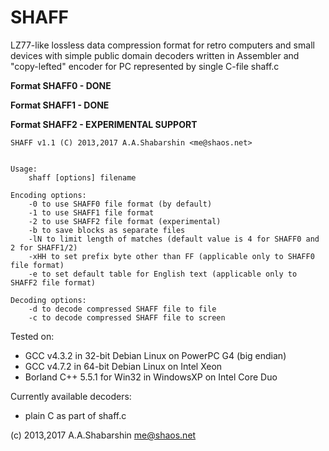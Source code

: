 # SHAFF

LZ77-like lossless data compression format for retro computers and small devices
with simple public domain decoders written in Assembler and 
"copy-lefted" encoder for PC represented by single C-file shaff.c

**Format SHAFF0 - DONE**

**Format SHAFF1 - DONE**

**Format SHAFF2 - EXPERIMENTAL SUPPORT**

~~~~
SHAFF v1.1 (C) 2013,2017 A.A.Shabarshin <me@shaos.net>


Usage:
    shaff [options] filename

Encoding options:
    -0 to use SHAFF0 file format (by default)
    -1 to use SHAFF1 file format
    -2 to use SHAFF2 file format (experimental)
    -b to save blocks as separate files
    -lN to limit length of matches (default value is 4 for SHAFF0 and 2 for SHAFF1/2)
    -xHH to set prefix byte other than FF (applicable only to SHAFF0 file format)
    -e to set default table for English text (applicable only to SHAFF2 file format)

Decoding options:
    -d to decode compressed SHAFF file to file
    -c to decode compressed SHAFF file to screen
~~~~

Tested on:

* GCC v4.3.2 in 32-bit Debian Linux on PowerPC G4 (big endian)
* GCC v4.7.2 in 64-bit Debian Linux on Intel Xeon
* Borland C++ 5.5.1 for Win32 in WindowsXP on Intel Core Duo

Currently available decoders:

* plain C as part of shaff.c

(c) 2013,2017 A.A.Shabarshin me@shaos.net

